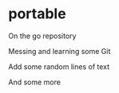 # portable
On the go repository

Messing and learning some Git

Add some random lines of text

And some more
